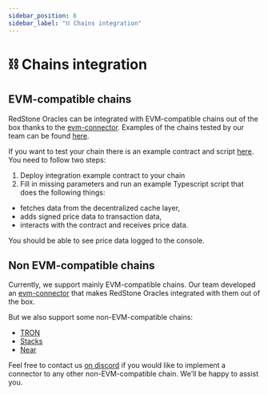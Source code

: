 ```yaml
---
sidebar_position: 8
sidebar_label: "⛓ Chains integration"
---
```


# ⛓ Chains integration

## EVM-compatible chains

RedStone Oracles can be integrated with EVM-compatible chains out of the box thanks to the [evm-connector](https://docs.redstone.finance/docs/smart-contract-devs/getting-started#usage). Examples of the chains tested by our team can be found [here](https://showroom.redstone.finance/).

If you want to test your chain there is an example contract and script [here](https://github.com/redstone-finance/redstone-showroom/tree/main/example). You need to follow two steps:

1. Deploy integration example contract to your chain
2. Fill in missing parameters and run an example Typescript script that does the following things:

- fetches data from the decentralized cache layer,
- adds signed price data to transaction data,
- interacts with the contract and receives price data.

You should be able to see price data logged to the console.

## Non EVM-compatible chains

Currently, we support mainly EVM-compatible chains. Our team developed an [evm-connector](https://docs.redstone.finance/docs/smart-contract-devs/getting-started#usage) that makes RedStone Oracles integrated with them out of the box.

But we also support some non-EVM-compatible chains:

- [TRON](https://github.com/redstone-finance/redstone-tron-integration)
- [Stacks](https://stacks.org/redstone)
- [Near](https://github.com/redstone-finance/redstone-near-connectors)

Feel free to contact us [on discord](https://redstone.finance/discord) if you would like to implement a connector to any other non-EVM-compatible chain. We'll be happy to assist you.
